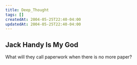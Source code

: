 ```yaml
---
title: Deep_Thought
tags: []
createdAt: 2004-05-25T22:40-04:00
updatedAt: 2004-05-25T22:40-04:00
---
```


## Jack Handy Is My God

What will they call paperwork when there is no more paper?


